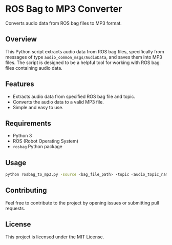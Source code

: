# ROS Bag to MP3 Converter

Converts audio data from ROS bag files to MP3 format.

## Overview

This Python script extracts audio data from ROS bag files, specifically from messages of type `audio_common_msgs/AudioData`, and saves them into MP3 files. The script is designed to be a helpful tool for working with ROS bag files containing audio data.

## Features

- Extracts audio data from specified ROS bag file and topic.
- Converts the audio data to a valid MP3 file.
- Simple and easy to use.

## Requirements

- Python 3
- ROS (Robot Operating System)
- `rosbag` Python package

## Usage

```bash
python rosbag_to_mp3.py -source <bag_file_path> -topic <audio_topic_name> -output <output_mp3_file_path>
```

##  Contributing

Feel free to contribute to the project by opening issues or submitting pull requests.

## License

This project is licensed under the MIT License.
